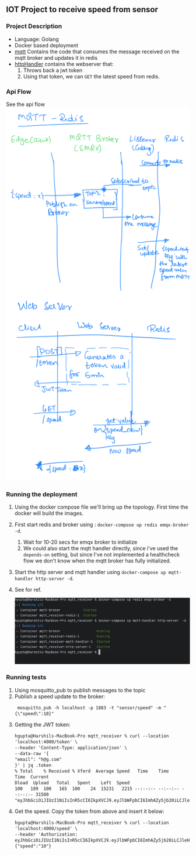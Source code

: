 ## IOT Project to receive speed from sensor

### Project Description

- Language: Golang
- Docker based deployment
- [mqtt](./mqtt) Contains the code that consumes the message received on the mqtt broker and updates it in redis
- [httpHandler](./httpHandler) contains the webserver that:
  1. Throws back a jwt token
  2. Using that token, we can `GET` the latest speed from redis.

### Api Flow
See the api flow ![here](./images/api_flow.PNG)

### Running the deployment
1. Using the docker compose file we'll bring up the topology. First time the docker will build the images.
2. First start redis and broker using : `docker-compose up redis emqx-broker -d`.
   1. Wait for 10-20 secs for emqx broker to initialize
   2. We could also start the mqtt handler directly, since i've used the `depends-on` setting, 
   but since I've not implemented a healthcheck flow we don't know when the mqtt broker has fully initialized.
3. Start the http server and mqtt handler using `docker-compose up mqtt-handler http-server -d`.
4. See for ref. 

    ![this](./images/dc_start_flow.png)  

### Running tests
1. Using mosquitto_pub to publish messages to the topic
2. Publish a speed update to the broker: 
    ```shell
     mosquitto_pub -h localhost -p 1883 -t "sensor/speed" -m "{\"speed\":10}"
    ```
3. Getting the JWT token:
    ```shell
    hgupta@Harshils-MacBook-Pro mqtt_receiver % curl --location 'localhost:4000/token' \                                                                                      
    --header 'Content-Type: application/json' \
    --data-raw '{
    "email": "h@g.com"
    }' | jq .token
    % Total    % Received % Xferd  Average Speed   Time    Time     Time  Current
    Dload  Upload   Total   Spent    Left  Speed
    100   189  100   165  100    24  15231   2215 --:--:-- --:--:-- --:--:-- 31500
    "eyJhbGciOiJIUzI1NiIsInR5cCI6IkpXVCJ9.eyJlbWFpbCI6ImhAZy5jb20iLCJleHAiOjE3MDExNjcxNjMsImlhdCI6MTcwMTE2Njg2M30.S9hZwqqzFSl5Z8QOVeAjA68Di_vd7fDqTkgnS7nxgsE"
    ```
4. Get the speed. Copy the token from above and insert it below:
    ```shell
    hgupta@Harshils-MacBook-Pro mqtt_receiver % curl --location 'localhost:4000/speed' \
    --header 'Authorization: eyJhbGciOiJIUzI1NiIsInR5cCI6IkpXVCJ9.eyJlbWFpbCI6ImhAZy5jb20iLCJleHAiOjE3MDExNjcxNjMsImlhdCI6MTcwMTE2Njg2M30.S9hZwqqzFSl5Z8QOVeAjA68Di_vd7fDqTkgnS7nxgsE'
    {"speed":"10"}

    ```
